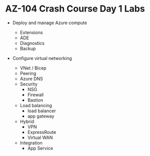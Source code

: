 # AZ-104 Crash Course Day 1 Labs

* Deploy and manage Azure compute
  * Extensions
  * ADE
  * Diagnostics
  * Backup


* Configure virtual networking
  * VNet / Bicep
  * Peering
  * Azure DNS
  * Security
    * NSG
    * Firewall
    * Bastion
  * Load balancing
    * load balancer
    * app gateway
  * Hybrid
    * VPN
    * ExpressRoute
    * Virtual WAN
  * Integration
    * App Service
